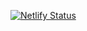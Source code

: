[![Netlify Status](https://api.netlify.com/api/v1/badges/83ffaa19-a5c9-4139-850f-501b86432a7e/deploy-status)](https://app.netlify.com/sites/hnak/deploys)
